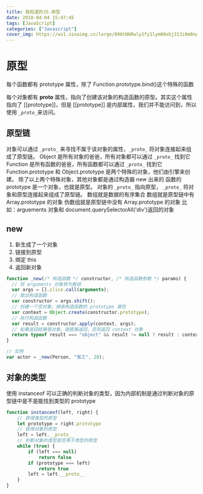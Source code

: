 ```yaml
---
title: 我知道的JS-原型
date: 2018-04-04 15:47:45
tags: [JavaScript]
categories: ["Javascript"]
cover_img: https://ws1.sinaimg.cn/large/006tNbRwly1fy1lym00xbj313i0m8npd.jpg
---
```


# 原型

每个函数都有 prototype 属性，除了 Function.prototype.bind()这个特殊的函数

每个对象都有 **proto** 属性，指向了创建该对象的构造函数的原型。其实这个属性指向了 [[prototype]]，但是 [[prototype]] 是内部属性，我们并不能访问到，所以使用 `_proto_`来访问。

<!-- more -->

## 原型链

对象可以通过 `_proto_` 来寻找不属于该对象的属性，`_proto_` 将对象连接起来组成了原型链。
Object 是所有对象的爸爸，所有对象都可以通过 `_proto_` 找到它
Function 是所有函数的爸爸，所有函数都可以通过 `_proto_` 找到它
Function.prototype 和 Object.prototype 是两个特殊的对象，他们由引擎来创建。
除了以上两个特殊对象，其他对象都是通过构造器 new 出来的
函数的 prototype 是一个对象，也就是原型。
对象的 `_proto_` 指向原型， `_proto_` 将对象和原型连接起来组成了原型链。
数组就是数据的有序集合
数组就是原型链中有 Array.prototype 的对象
伪数组就是原型链中没有 Array.prototype 的对象
比如：arguements 对象和 document.querySelectorAll('div')返回的对象

## new

1. 新生成了一个对象
2. 链接到原型
3. 绑定 this
4. 返回新对象

```javascript
function _new(/* 构造函数 */ constructor, /* 构造函数参数 */ params) {
  // 将 arguments 对象转为数组
  var args = [].slice.call(arguments);
  // 取出构造函数
  var constructor = args.shift();
  // 创建一个空对象，继承构造函数的 prototype 属性
  var context = Object.create(constructor.prototype);
  // 执行构造函数
  var result = constructor.apply(context, args);
  // 如果返回结果是对象，就直接返回，否则返回 context 对象
  return typeof result === "object" && result != null ? result : context;
}

// 实例
var actor = _new(Person, "张三", 28);
```

## 对象的类型

使用 instanceof 可以正确的判断对象的类型，因为内部机制是通过判断对象的原型链中是不是能找到类型的 prototype

```javascript
function instanceof(left, right) {
    // 获得类型的原型
    let prototype = right.prototype
    // 获得对象的原型
    left = left.__proto__
    // 判断对象的类型是否等于类型的原型
    while (true) {
        if (left === null)
            return false
        if (prototype === left)
            return true
        left = left.__proto__
    }
}
```
